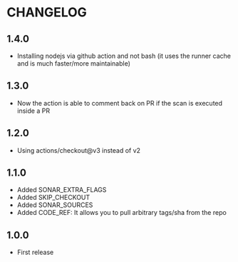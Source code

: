 # CHANGELOG

## 1.4.0

- Installing nodejs via github action and not bash (it uses the runner cache and is much faster/more maintainable)

## 1.3.0

- Now the action is able to comment back on PR if the scan is executed inside a PR

## 1.2.0

- Using actions/checkout@v3 instead of v2

## 1.1.0

- Added SONAR_EXTRA_FLAGS
- Added SKIP_CHECKOUT
- Added SONAR_SOURCES
- Added CODE_REF: It allows you to pull arbitrary tags/sha from the repo

## 1.0.0

- First release
